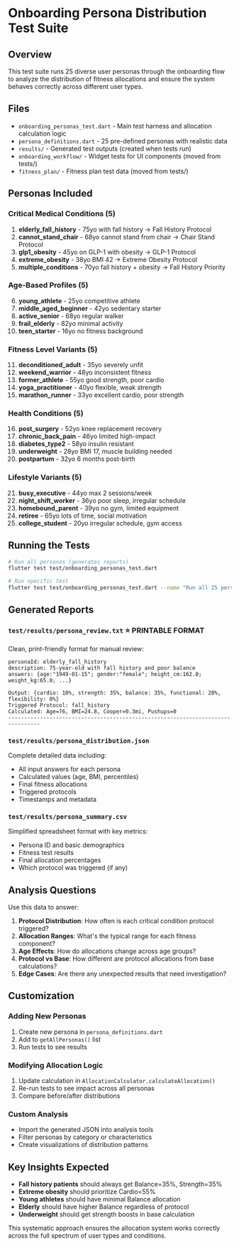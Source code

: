 # Onboarding Persona Distribution Test Suite

## Overview

This test suite runs 25 diverse user personas through the onboarding flow to analyze the distribution of fitness allocations and ensure the system behaves correctly across different user types.

## Files

- `onboarding_personas_test.dart` - Main test harness and allocation calculation logic
- `persona_definitions.dart` - 25 pre-defined personas with realistic data
- `results/` - Generated test outputs (created when tests run)
- `onboarding_workflow/` - Widget tests for UI components (moved from tests/)
- `fitness_plan/` - Fitness plan test data (moved from tests/)

## Personas Included

### Critical Medical Conditions (5)
1. **elderly_fall_history** - 75yo with fall history → Fall History Protocol
2. **cannot_stand_chair** - 68yo cannot stand from chair → Chair Stand Protocol
3. **glp1_obesity** - 45yo on GLP-1 with obesity → GLP-1 Protocol
4. **extreme_obesity** - 38yo BMI 42 → Extreme Obesity Protocol
5. **multiple_conditions** - 70yo fall history + obesity → Fall History Priority

### Age-Based Profiles (5)
6. **young_athlete** - 25yo competitive athlete
7. **middle_aged_beginner** - 42yo sedentary starter
8. **active_senior** - 68yo regular walker
9. **frail_elderly** - 82yo minimal activity
10. **teen_starter** - 16yo no fitness background

### Fitness Level Variants (5)
11. **deconditioned_adult** - 35yo severely unfit
12. **weekend_warrior** - 48yo inconsistent fitness
13. **former_athlete** - 55yo good strength, poor cardio
14. **yoga_practitioner** - 40yo flexible, weak strength
15. **marathon_runner** - 33yo excellent cardio, poor strength

### Health Conditions (5)
16. **post_surgery** - 52yo knee replacement recovery
17. **chronic_back_pain** - 46yo limited high-impact
18. **diabetes_type2** - 58yo insulin resistant
19. **underweight** - 28yo BMI 17, muscle building needed
20. **postpartum** - 32yo 6 months post-birth

### Lifestyle Variants (5)
21. **busy_executive** - 44yo max 2 sessions/week
22. **night_shift_worker** - 36yo poor sleep, irregular schedule
23. **homebound_parent** - 39yo no gym, limited equipment
24. **retiree** - 65yo lots of time, social motivation
25. **college_student** - 20yo irregular schedule, gym access

## Running the Tests

```bash
# Run all personas (generates reports)
flutter test test/onboarding_personas_test.dart

# Run specific test
flutter test test/onboarding_personas_test.dart --name "Run all 25 personas"
```

## Generated Reports

### `test/results/persona_review.txt` ⭐ **PRINTABLE FORMAT**
Clean, print-friendly format for manual review:
```
personaId: elderly_fall_history
description: 75-year-old with fall history and poor balance
answers: {age:"1949-01-15"; gender:"female"; height_cm:162.0; weight_kg:65.0; ...}

Output: {cardio: 10%, strength: 35%, balance: 35%, functional: 20%, flexibility: 0%}
Triggered Protocol: fall_history
Calculated: Age=76, BMI=24.8, Cooper=0.3mi, Pushups=0
--------------------------------------------------------------------------------
```

### `test/results/persona_distribution.json`
Complete detailed data including:
- All input answers for each persona
- Calculated values (age, BMI, percentiles)
- Final fitness allocations
- Triggered protocols
- Timestamps and metadata

### `test/results/persona_summary.csv`
Simplified spreadsheet format with key metrics:
- Persona ID and basic demographics
- Fitness test results
- Final allocation percentages
- Which protocol was triggered (if any)

## Analysis Questions

Use this data to answer:

1. **Protocol Distribution**: How often is each critical condition protocol triggered?
2. **Allocation Ranges**: What's the typical range for each fitness component?
3. **Age Effects**: How do allocations change across age groups?
4. **Protocol vs Base**: How different are protocol allocations from base calculations?
5. **Edge Cases**: Are there any unexpected results that need investigation?

## Customization

### Adding New Personas
1. Create new persona in `persona_definitions.dart`
2. Add to `getAllPersonas()` list
3. Run tests to see results

### Modifying Allocation Logic
1. Update calculation in `AllocationCalculator.calculateAllocation()`
2. Re-run tests to see impact across all personas
3. Compare before/after distributions

### Custom Analysis
- Import the generated JSON into analysis tools
- Filter personas by category or characteristics
- Create visualizations of distribution patterns

## Key Insights Expected

- **Fall history patients** should always get Balance=35%, Strength=35%
- **Extreme obesity** should prioritize Cardio=55%
- **Young athletes** should have minimal Balance allocation
- **Elderly** should have higher Balance regardless of protocol
- **Underweight** should get strength boosts in base calculation

This systematic approach ensures the allocation system works correctly across the full spectrum of user types and conditions.